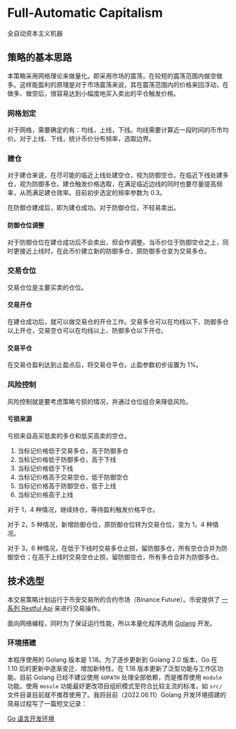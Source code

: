 # Full-Automatic Capitalism
全自动资本主义机器

## 策略的基本思路

本策略采用网格理论来做量化。即采用市场的震荡，在较短的震荡范围内做空做多。这样能盈利的原理是对于市场震荡来说，其在震荡范围内的价格来回浮动，在做多、做空后，很容易达到小幅度地买入卖出的平仓触发价格。

### 网格划定

对于网格，需要确定的有：均线，上线，下线。均线需要计算近一段时间的币市均价。对于上线、下线，统计币价分布频率，选取边界。

### 建仓

对于建仓来说，在尽可能的临近上线处建空仓，视为防御空仓。在临近下线处建多仓，视为防御多仓。建仓触发价格选取，在满足临近边线的同时也要尽量提高频率，从而满足建仓效率。目前初步选定的频率参数为 0.3。

在防御仓建成后，即为建仓成功。对于防御仓位，不轻易卖出。

#### 防御仓位调整

对于防御仓位在建仓成功后不会卖出，但会作调整。当币价位于防御空仓之上，同时更接近上线时，在此币价建立新的防御多仓，原防御多仓变为交易多仓。

### 交易仓位

交易仓位是主要买卖的仓位。

#### 交易开仓

在建仓成功后，就可以做交易仓的开仓工作。交易多仓可以在均线以下、防御多仓以上开仓，交易空仓可以在均线以上、防御多仓以下开仓。

#### 交易平仓

在交易仓盈利达到止盈点后，将交易仓平仓。止盈参数初步设置为 1%。

### 风险控制

风险控制就是要考虑策略亏损的情况，并通过仓位组合来降低风险。

#### 亏损来源

亏损来自高买低卖的多仓和低买高卖的空仓。

1. 当标记价格低于交易多仓，高于防御多仓
2. 当标记价格低于防御多仓，高于下线
3. 当标记价格低于下线
4. 当标记价格高于交易空仓，低于防御空仓
5. 当标记价格高于防御空仓，低于上线
6. 当标记价格高于上线

对于 1，4 种情况，继续持仓，等待盈利触发价格平仓。

对于 2，5 种情况，新增防御仓位，原防御仓位转为交易仓位，变为 1，4 种情况。

对于 3，6 种情况，在低于下线时交易多仓止损，留防御多仓，所有空仓合并为防御空仓；在高于上线时交易空仓止损，留防御空仓，所有多仓合并为防御多仓。

## 技术选型

本交易策略计划运行于币安交易所的合约市场（Binance Future）。币安提供了 [一系列 Restful Api](https://binance-docs.github.io/apidocs/spot/cn) 来进行交易操作。

面向网络编程，同时为了保证运行性能，所以本量化程序选用 [Golang](https://go.dev/) 开发。

### 环境搭建

本程序使用的 Golang 版本是 1.18。为了逐步更新到 Golang 2.0 版本，Go 在 1.10 后的更新中逐渐变迁、增加新特性。在 1.18 版本更新了泛型功能与工作区功能。目前 Golang 已经不建议使用 `GOPATH` 处理全部依赖，而是推荐使用 `module` 功能。使用 `mosule` 功能最好更改项目组织模式至符合比较主流的标准，如 `src/` 文件目录目前就不推荐使用了。我将目前（2022.06.11）Golang 开发环境搭建的简易过程写了一篇短文记录：

[Go 语言开发环境](https://yechanv.vercel.app/#/coding/20220611-golang_setup)
